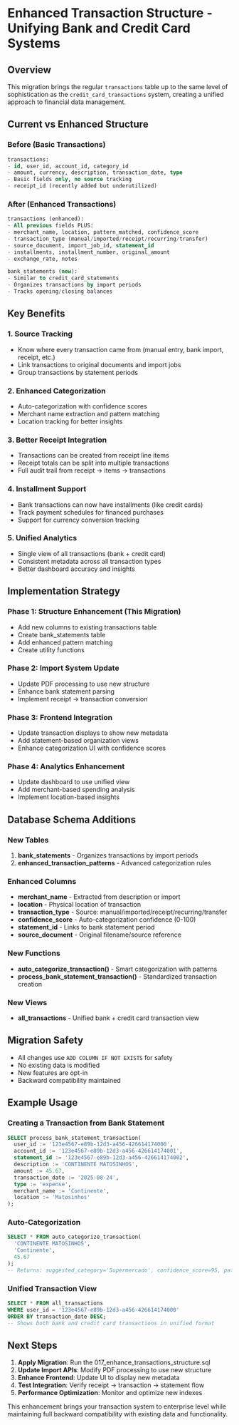# Enhanced Transaction Structure - Unifying Bank and Credit Card Systems

## Overview
This migration brings the regular `transactions` table up to the same level of sophistication as the `credit_card_transactions` system, creating a unified approach to financial data management.

## Current vs Enhanced Structure

### Before (Basic Transactions)
```sql
transactions:
- id, user_id, account_id, category_id
- amount, currency, description, transaction_date, type
- Basic fields only, no source tracking
- receipt_id (recently added but underutilized)
```

### After (Enhanced Transactions)
```sql
transactions (enhanced):
- All previous fields PLUS:
- merchant_name, location, pattern_matched, confidence_score
- transaction_type (manual/imported/receipt/recurring/transfer)
- source_document, import_job_id, statement_id
- installments, installment_number, original_amount
- exchange_rate, notes

bank_statements (new):
- Similar to credit_card_statements
- Organizes transactions by import periods
- Tracks opening/closing balances
```

## Key Benefits

### 1. **Source Tracking**
- Know where every transaction came from (manual entry, bank import, receipt, etc.)
- Link transactions to original documents and import jobs
- Group transactions by statement periods

### 2. **Enhanced Categorization**
- Auto-categorization with confidence scores
- Merchant name extraction and pattern matching
- Location tracking for better insights

### 3. **Better Receipt Integration**
- Transactions can be created from receipt line items
- Receipt totals can be split into multiple transactions
- Full audit trail from receipt → items → transactions

### 4. **Installment Support**
- Bank transactions can now have installments (like credit cards)
- Track payment schedules for financed purchases
- Support for currency conversion tracking

### 5. **Unified Analytics**
- Single view of all transactions (bank + credit card)
- Consistent metadata across all transaction types
- Better dashboard accuracy and insights

## Implementation Strategy

### Phase 1: Structure Enhancement (This Migration)
- Add new columns to existing transactions table
- Create bank_statements table
- Add enhanced pattern matching
- Create utility functions

### Phase 2: Import System Update
- Update PDF processing to use new structure
- Enhance bank statement parsing
- Implement receipt → transaction conversion

### Phase 3: Frontend Integration
- Update transaction displays to show new metadata
- Add statement-based organization views
- Enhance categorization UI with confidence scores

### Phase 4: Analytics Enhancement
- Update dashboard to use unified view
- Add merchant-based spending analysis
- Implement location-based insights

## Database Schema Additions

### New Tables
1. **bank_statements** - Organizes transactions by import periods
2. **enhanced_transaction_patterns** - Advanced categorization rules

### Enhanced Columns
- **merchant_name** - Extracted from description or import
- **location** - Physical location of transaction
- **transaction_type** - Source: manual/imported/receipt/recurring/transfer
- **confidence_score** - Auto-categorization confidence (0-100)
- **statement_id** - Links to bank statement period
- **source_document** - Original filename/source reference

### New Functions
- **auto_categorize_transaction()** - Smart categorization with patterns
- **process_bank_statement_transaction()** - Standardized transaction creation

### New Views
- **all_transactions** - Unified bank + credit card transaction view

## Migration Safety
- All changes use `ADD COLUMN IF NOT EXISTS` for safety
- No existing data is modified
- New features are opt-in
- Backward compatibility maintained

## Example Usage

### Creating a Transaction from Bank Statement
```sql
SELECT process_bank_statement_transaction(
  user_id := '123e4567-e89b-12d3-a456-426614174000',
  account_id := '123e4567-e89b-12d3-a456-426614174001',
  statement_id := '123e4567-e89b-12d3-a456-426614174002',
  description := 'CONTINENTE MATOSINHOS',
  amount := 45.67,
  transaction_date := '2025-08-24',
  type := 'expense',
  merchant_name := 'Continente',
  location := 'Matosinhos'
);
```

### Auto-Categorization
```sql
SELECT * FROM auto_categorize_transaction(
  'CONTINENTE MATOSINHOS', 
  'Continente', 
  45.67
);
-- Returns: suggested_category='Supermercado', confidence_score=95, pattern_matched='Supermarket Purchases'
```

### Unified Transaction View
```sql
SELECT * FROM all_transactions 
WHERE user_id = '123e4567-e89b-12d3-a456-426614174000'
ORDER BY transaction_date DESC;
-- Shows both bank and credit card transactions in unified format
```

## Next Steps

1. **Apply Migration**: Run the 017_enhance_transactions_structure.sql
2. **Update Import APIs**: Modify PDF processing to use new structure
3. **Enhance Frontend**: Update UI to display new metadata
4. **Test Integration**: Verify receipt → transaction → statement flow
5. **Performance Optimization**: Monitor and optimize new indexes

This enhancement brings your transaction system to enterprise level while maintaining full backward compatibility with existing data and functionality.
